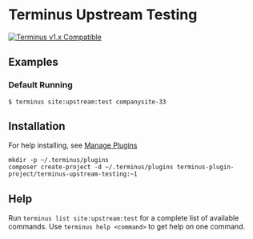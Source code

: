 # Terminus Upstream Testing

[![Terminus v1.x Compatible](https://img.shields.io/badge/terminus-v1.x-green.svg)](https://github.com/terminus-plugin-project/terminus-upstream-testing/tree/1.x)

## Examples
### Default Running
```
$ terminus site:upstream:test companysite-33
```

## Installation
For help installing, see [Manage Plugins](https://pantheon.io/docs/terminus/plugins/)
```
mkdir -p ~/.terminus/plugins
composer create-project -d ~/.terminus/plugins terminus-plugin-project/terminus-upstream-testing:~1
```

## Help
Run `terminus list site:upstream:test` for a complete list of available commands. Use `terminus help <command>` to get help on one command.
